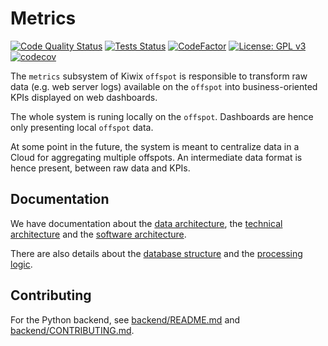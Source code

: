 Metrics
=======

[![Code Quality Status](https://github.com/offspot/metrics/workflows/QA/badge.svg?query=branch%3Amain)](https://github.com/offspot/metrics/actions/workflows/QA.yml?query=branch%3Amain)
[![Tests Status](https://github.com/offspot/metrics/workflows/Tests/badge.svg?query=branch%3Amain)](https://github.com/offspot/metrics/actions/workflows/Tests.yml?query=branch%3Amain)
[![CodeFactor](https://www.codefactor.io/repository/github/offspot/metrics/badge)](https://www.codefactor.io/repository/github/offspot/metrics)
[![License: GPL v3](https://img.shields.io/badge/License-GPLv3-blue.svg)](https://www.gnu.org/licenses/gpl-3.0)
[![codecov](https://codecov.io/gh/offspot/metrics/branch/main/graph/badge.svg)](https://codecov.io/gh/offspot/metrics)

The `metrics` subsystem of Kiwix `offspot` is responsible to transform raw data (e.g. web server logs) available on the `offspot` into business-oriented KPIs displayed on web dashboards.

The whole system is runing locally on the `offspot`. Dashboards are hence only presenting local `offspot` data.

At some point in the future, the system is meant to centralize data in a Cloud for aggregating multiple offspots. An intermediate data format is hence present, between raw data and KPIs.

## Documentation

We have documentation about the [data architecture](architecture_data.md), the [technical architecture](architecture_technical.md) and the [software architecture](architecture_software.md).

There are also details about the [database structure](database.md) and the [processing logic](processing.md).

## Contributing

For the Python backend, see [backend/README.md](backend/README.md) and [backend/CONTRIBUTING.md](backend/CONTRIBUTING.md).
